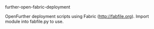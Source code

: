 further-open-fabric-deployment

OpenFurther deployment scripts using Fabric (http://fabfile.org). Import module into fabfile.py to use.

